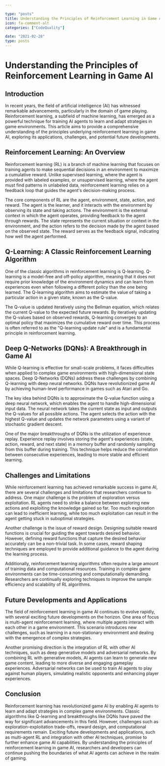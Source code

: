 ```yaml
---

type: "posts"
title: Understanding the Principles of Reinforcement Learning in Game AI
icon: fa-comment-alt
categories: ["CodeQuality"]

date: "2021-02-28"
type: posts
---
```





# Understanding the Principles of Reinforcement Learning in Game AI

## Introduction

In recent years, the field of artificial intelligence (AI) has witnessed remarkable advancements, particularly in the domain of game playing. Reinforcement learning, a subfield of machine learning, has emerged as a powerful technique for training AI agents to learn and adapt strategies in game environments. This article aims to provide a comprehensive understanding of the principles underlying reinforcement learning in game AI, exploring its applications, challenges, and potential future developments. 

## Reinforcement Learning: An Overview

Reinforcement learning (RL) is a branch of machine learning that focuses on training agents to make sequential decisions in an environment to maximize a cumulative reward. Unlike supervised learning, where the agent is provided with labeled examples, or unsupervised learning, where the agent must find patterns in unlabeled data, reinforcement learning relies on a feedback loop that guides the agent's decision-making process.

The core components of RL are the agent, environment, state, action, and reward. The agent is the learner, and it interacts with the environment by observing its state and taking actions. The environment is the external context in which the agent operates, providing feedback to the agent through rewards. The state represents the current situation or context in the environment, and the action refers to the decision made by the agent based on the observed state. The reward serves as the feedback signal, indicating how well the agent performed.

## Q-Learning: A Classic Reinforcement Learning Algorithm

One of the classic algorithms in reinforcement learning is Q-learning. Q-learning is a model-free and off-policy algorithm, meaning that it does not require prior knowledge of the environment dynamics and can learn from experiences even when following a different policy than the one being learned. The Q-learning algorithm aims to estimate the value of taking a particular action in a given state, known as the Q-value.

The Q-value is updated iteratively using the Bellman equation, which relates the current Q-value to the expected future rewards. By iteratively updating the Q-values based on observed rewards, Q-learning converges to an optimal policy that maximizes the cumulative reward over time. This process is often referred to as the "Q-learning update rule" and is a fundamental principle in reinforcement learning.

## Deep Q-Networks (DQNs): A Breakthrough in Game AI

While Q-learning is effective for small-scale problems, it faces difficulties when applied to complex game environments with high-dimensional state spaces. Deep Q-Networks (DQNs) address these challenges by combining Q-learning with deep neural networks. DQNs have revolutionized game AI by achieving human-level performance in games such as Atari and Go.

The key idea behind DQNs is to approximate the Q-value function using a deep neural network, which enables the agent to handle high-dimensional input data. The neural network takes the current state as input and outputs the Q-values for all possible actions. The agent selects the action with the highest Q-value and updates the network parameters using a variant of stochastic gradient descent.

One of the major breakthroughs of DQNs is the utilization of experience replay. Experience replay involves storing the agent's experiences (state, action, reward, and next state) in a memory buffer and randomly sampling from this buffer during training. This technique helps reduce the correlation between consecutive experiences, leading to more stable and efficient learning.

## Challenges and Limitations

While reinforcement learning has achieved remarkable success in game AI, there are several challenges and limitations that researchers continue to address. One major challenge is the problem of exploration versus exploitation. RL agents need to strike a balance between exploring new actions and exploiting the knowledge gained so far. Too much exploration can lead to inefficient learning, while too much exploitation can result in the agent getting stuck in suboptimal strategies.

Another challenge is the issue of reward design. Designing suitable reward functions is crucial for guiding the agent towards desired behavior. However, defining reward functions that capture the desired behavior accurately can be a non-trivial task. In some cases, reward shaping techniques are employed to provide additional guidance to the agent during the learning process.

Additionally, reinforcement learning algorithms often require a large amount of training data and computational resources. Training in complex game environments can be time-consuming and computationally demanding. Researchers are continually exploring techniques to improve the sample efficiency and scalability of RL algorithms.

## Future Developments and Applications

The field of reinforcement learning in game AI continues to evolve rapidly, with several exciting future developments on the horizon. One area of focus is multi-agent reinforcement learning, where multiple agents interact with each other in a game environment. This scenario introduces new challenges, such as learning in a non-stationary environment and dealing with the emergence of complex strategies.

Another promising direction is the integration of RL with other AI techniques, such as deep generative models and adversarial networks. By combining RL with generative models, AI agents can learn to generate new game content, leading to more diverse and engaging gameplay experiences. Adversarial networks can be used to train AI agents to play against human players, simulating realistic opponents and enhancing player experiences.

## Conclusion

Reinforcement learning has revolutionized game AI by enabling AI agents to learn and adapt strategies in complex game environments. Classic algorithms like Q-learning and breakthroughs like DQNs have paved the way for significant advancements in this field. However, challenges such as exploration-exploitation trade-offs, reward design, and computational requirements remain. Exciting future developments and applications, such as multi-agent RL and integration with other AI techniques, promise to further enhance game AI capabilities. By understanding the principles of reinforcement learning in game AI, researchers and developers can continue pushing the boundaries of what AI agents can achieve in the realm of gaming.